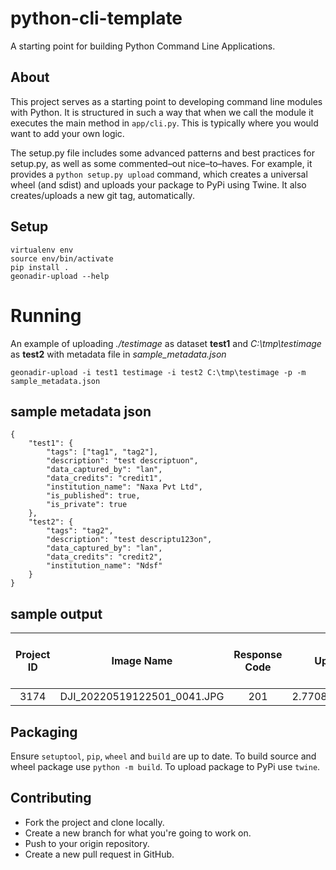 # python-cli-template

A starting point for building Python Command Line Applications.

## About

This project serves as a starting point to developing command line modules with Python. It is structured in such a way that
when we call the module it executes the main method in `app/cli.py`. This is typically where you would want to add
your own logic.

The setup.py file includes some advanced patterns and best
practices for setup.py, as well as some commented–out nice–to–haves. For example, it provides a `python
setup.py upload` command, which creates a universal wheel (and sdist) and uploads your package to PyPi using Twine.
It also creates/uploads a new git tag, automatically.

## Setup

```
virtualenv env
source env/bin/activate
pip install .
geonadir-upload --help
```

# Running
An example of uploading *./testimage* as dataset **test1** and *C:\tmp\testimage* as **test2** with metadata file in *sample_metadata.json*
```
geonadir-upload -i test1 testimage -i test2 C:\tmp\testimage -p -m sample_metadata.json
```

## sample metadata json
```
{
    "test1": {
        "tags": ["tag1", "tag2"],
        "description": "test descriptuon",
        "data_captured_by": "lan",
        "data_credits": "credit1",
        "institution_name": "Naxa Pvt Ltd",
        "is_published": true,
        "is_private": true
    },
    "test2": {
        "tags": "tag2",
        "description": "test descriptu123on",
        "data_captured_by": "lan",
        "data_credits": "credit2",
        "institution_name": "Ndsf"
    }
}
```
## sample output
| **Project ID** |        **Image Name**       | **Response Code** |  **Upload Time**  | **Image Size** | **Is Image in API?** | **Image URL** |
|:--------------:|:---------------------------:|:-----------------:|:-----------------:|----------------|----------------------|---------------|
|      3174      | DJI_20220519122501_0041.JPG |        201        | 2.770872116088867 | 22500587       | True                 |  (image_url)  |


## Packaging

Ensure `setuptool`, `pip`, `wheel` and `build` are up to date.
To build source and wheel package use `python -m build`.
To upload package to PyPi use `twine`.

## Contributing

- Fork the project and clone locally.
- Create a new branch for what you're going to work on.
- Push to your origin repository.
- Create a new pull request in GitHub.
